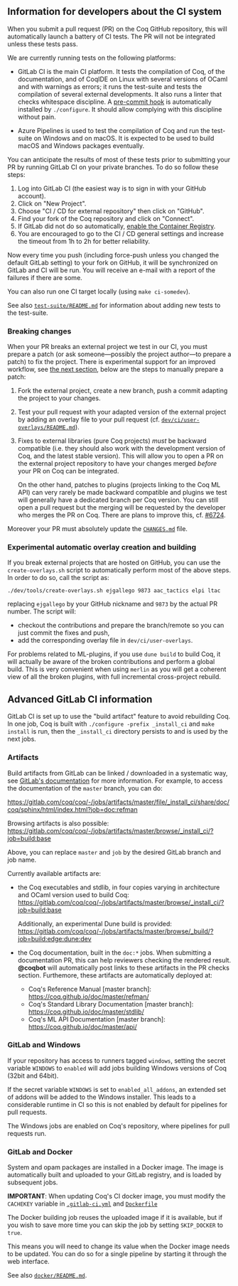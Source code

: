 Information for developers about the CI system
----------------------------------------------

When you submit a pull request (PR) on the Coq GitHub repository, this will
automatically launch a battery of CI tests. The PR will not be integrated
unless these tests pass.

We are currently running tests on the following platforms:

- GitLab CI is the main CI platform. It tests the compilation of Coq,
  of the documentation, and of CoqIDE on Linux with several versions
  of OCaml and with warnings as errors; it runs the test-suite and
  tests the compilation of several external developments. It also runs
  a linter that checks whitespace discipline. A [pre-commit
  hook](../tools/pre-commit) is automatically installed by
  `./configure`. It should allow complying with this discipline
  without pain.

- Azure Pipelines is used to test the compilation of Coq and run the
  test-suite on Windows and on macOS. It is expected to be used to build
  macOS and Windows packages eventually.

You can anticipate the results of most of these tests prior to submitting your
PR by running GitLab CI on your private branches. To do so follow these steps:

1. Log into GitLab CI (the easiest way is to sign in with your GitHub account).
2. Click on "New Project".
3. Choose "CI / CD for external repository" then click on "GitHub".
4. Find your fork of the Coq repository and click on "Connect".
5. If GitLab did not do so automatically, [enable the Container Registry](https://docs.gitlab.com/ee/user/project/container_registry.html#enable-the-container-registry-for-your-project).
6. You are encouraged to go to the CI / CD general settings and increase the
   timeout from 1h to 2h for better reliability.

Now every time you push (including force-push unless you changed the default
GitLab setting) to your fork on GitHub, it will be synchronized on GitLab and
CI will be run. You will receive an e-mail with a report of the failures if
there are some.

You can also run one CI target locally (using `make ci-somedev`).

See also [`test-suite/README.md`](../../test-suite/README.md) for information about adding new tests to the test-suite.

### Breaking changes

When your PR breaks an external project we test in our CI, you must
prepare a patch (or ask someone—possibly the project author—to
prepare a patch) to fix the project. There is experimental support for
an improved workflow, see [the next
section](#experimental-automatic-overlay-creation-and-building), below
are the steps to manually prepare a patch:

1. Fork the external project, create a new branch, push a commit adapting
   the project to your changes.
2. Test your pull request with your adapted version of the external project by
   adding an overlay file to your pull request (cf.
   [`dev/ci/user-overlays/README.md`](user-overlays/README.md)).
3. Fixes to external libraries (pure Coq projects) *must* be backward
   compatible (i.e. they should also work with the development version of Coq,
   and the latest stable version). This will allow you to open a PR on the
   external project repository to have your changes merged *before* your PR on
   Coq can be integrated.

   On the other hand, patches to plugins (projects linking to the Coq ML API)
   can very rarely be made backward compatible and plugins we test will
   generally have a dedicated branch per Coq version.
   You can still open a pull request but the merging will be requested by the
   developer who merges the PR on Coq. There are plans to improve this, cf.
   [#6724](https://github.com/coq/coq/issues/6724).

Moreover your PR must absolutely update the [`CHANGES.md`](../../CHANGES.md) file.

### Experimental automatic overlay creation and building

If you break external projects that are hosted on GitHub, you can use
the `create-overlays.sh` script to automatically perform most of the
above steps. In order to do so, call the script as:
```
./dev/tools/create-overlays.sh ejgallego 9873 aac_tactics elpi ltac
```
replacing `ejgallego` by your GitHub nickname and `9873` by the actual PR
number. The script will:

- checkout the contributions and prepare the branch/remote so you can
  just commit the fixes and push,
- add the corresponding overlay file in `dev/ci/user-overlays`.

For problems related to ML-plugins, if you use `dune build` to build
Coq, it will actually be aware of the broken contributions and perform
a global build. This is very convenient when using `merlin` as you
will get a coherent view of all the broken plugins, with full
incremental cross-project rebuild.

Advanced GitLab CI information
------------------------------

GitLab CI is set up to use the "build artifact" feature to avoid
rebuilding Coq. In one job, Coq is built with `./configure -prefix _install_ci`
and `make install` is run, then the `_install_ci` directory
persists to and is used by the next jobs.

### Artifacts

Build artifacts from GitLab can be linked / downloaded in a systematic
way, see [GitLab's documentation](https://docs.gitlab.com/ce/user/project/pipelines/job_artifacts.html#downloading-the-latest-job-artifacts)
for more information. For example, to access the documentation of the
`master` branch, you can do:

https://gitlab.com/coq/coq/-/jobs/artifacts/master/file/_install_ci/share/doc/coq/sphinx/html/index.html?job=doc:refman

Browsing artifacts is also possible:
https://gitlab.com/coq/coq/-/jobs/artifacts/master/browse/_install_ci/?job=build:base

Above, you can replace `master` and `job` by the desired GitLab branch and job name.

Currently available artifacts are:

- the Coq executables and stdlib, in four copies varying in
  architecture and OCaml version used to build Coq:
  https://gitlab.com/coq/coq/-/jobs/artifacts/master/browse/_install_ci/?job=build:base

  Additionally, an experimental Dune build is provided:
  https://gitlab.com/coq/coq/-/jobs/artifacts/master/browse/_build/?job=build:edge:dune:dev

- the Coq documentation, built in the `doc:*` jobs. When submitting a
  documentation PR, this can help reviewers checking the rendered
  result.  **@coqbot** will automatically post links to these
  artifacts in the PR checks section.  Furthemore, these artifacts are
  automatically deployed at:

  + Coq's Reference Manual [master branch]:
    <https://coq.github.io/doc/master/refman/>
  + Coq's Standard Library Documentation [master branch]:
    <https://coq.github.io/doc/master/stdlib/>
  + Coq's ML API Documentation [master branch]:
    <https://coq.github.io/doc/master/api/>

### GitLab and Windows

If your repository has access to runners tagged `windows`, setting the
secret variable `WINDOWS` to `enabled` will add jobs building Windows
versions of Coq (32bit and 64bit).

If the secret variable `WINDOWS` is set to `enabled_all_addons`,
an extended set of addons will be added to the Windows installer.
This leads to a considerable runtime in CI so this is not enabled
by default for pipelines for pull requests.

The Windows jobs are enabled on Coq's repository, where pipelines for
pull requests run.

### GitLab and Docker

System and opam packages are installed in a Docker image. The image is
automatically built and uploaded to your GitLab registry, and is
loaded by subsequent jobs.

**IMPORTANT**: When updating Coq's CI docker image, you must modify
the `CACHEKEY` variable in [`.gitlab-ci.yml`](../../.gitlab-ci.yml)
and [`Dockerfile`](docker/bionic_coq/Dockerfile)

The Docker building job reuses the uploaded image if it is available,
but if you wish to save more time you can skip the job by setting
`SKIP_DOCKER` to `true`.

This means you will need to change its value when the Docker image
needs to be updated. You can do so for a single pipeline by starting
it through the web interface.

See also [`docker/README.md`](docker/README.md).
